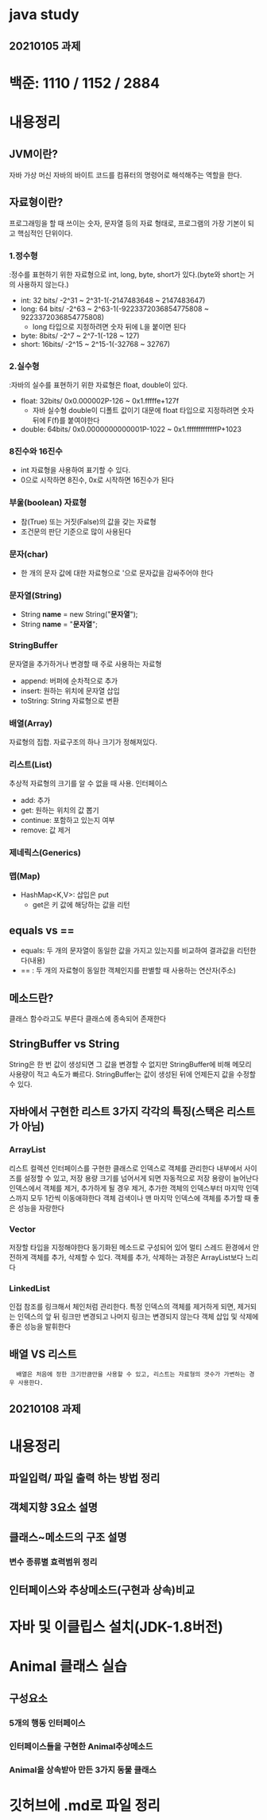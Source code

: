 java study
=====================

20210105 과제
---------------------

# 백준: 1110 / 1152 / 2884

# 내용정리

## JVM이란?
   자바 가상 머신
   자바의 바이트 코드를 컴퓨터의 명령어로 해석해주는 역할을 한다.

## 자료형이란?
   프로그래밍을 할 때 쓰이는 숫자, 문자열 등의 자료 형태로, 프로그램의 가장 기본이 되고 핵심적인 단위이다.
   
### 1.정수형
   :정수를 표현하기 위한 자료형으로 int, long, byte, short가 있다.(byte와 short는 거의 사용하지 않는다.)
   - int: 32 bits/ -2^31 ~ 2^31-1(-2147483648 ~ 2147483647)
   - long: 64 bits/ -2^63 ~ 2^63-1(-9223372036854775808 ~ 9223372036854775808)
       * long 타입으로 지정하려면 숫자 뒤에 L을 붙이면 된다
   - byte: 8bits/ -2^7 ~ 2^7-1(-128 ~ 127)
   - short: 16bits/ -2^15 ~ 2^15-1(-32768 ~ 32767)
### 2.실수형
   :자바의 실수를 표현하기 위한 자료형은 float, double이 있다.
   - float: 32bits/ 0x0.000002P-126 ~ 0x1.fffffe+127f
      * 자바 실수형 double이 디폴트 값이기 대문에 float 타입으로 지정하려면 숫자 뒤에 F(f)를 붙여야한다
   - double: 64bits/ 0x0.0000000000001P-1022 ~ 0x1.fffffffffffffP+1023
### 8진수와 16진수
   - int 자료형을 사용하여 표기할 수 있다.
   - 0으로 시작하면 8진수, 0x로 시작하면 16진수가 된다
### 부울(boolean) 자료형
   - 참(True) 또는 거짓(False)의 값을 갖는 자료형
   - 조건문의 판단 기준으로 많이 사용된다
### 문자(char)
   - 한 개의 문자 값에 대한 자료형으로 '으로 문자값을 감싸주어야 한다
### 문자열(String)
   - String **name** = new String("**문자열**");
   - String **name** = "**문자열**";
### StringBuffer
   문자열을 추가하거나 변경할 때 주로 사용하는 자료형
   - append: 버퍼에 순차적으로 추가
   - insert: 원하는 위치에 문자열 삽입
   - toString: String 자료형으로 변환
### 배열(Array)
   자료형의 집합. 자료구조의 하나
   크기가 정해져있다.
   
### 리스트(List)
   추상적 자료형의 크기를 알 수 없을 때 사용. 인터페이스
   - add: 추가
   - get: 원하는 위치의 값 뽑기
   - continue: 포함하고 있는지 여부
   - remove: 값 제거
   
### 제네릭스(Generics)
### 맵(Map)
  -  HashMap<K,V>: 삽입은 put
      - get은 키 값에 해당하는 값을 리턴

## equals vs ==
   - equals: 두 개의 문자열이 동일한 값을 가지고 있는지를 비교하여 결과값을 리턴한다(내용)
   - == : 두 개의 자료형이 동일한 객체인지를 판별할 때 사용하는 연산자(주소)

## 메소드란?
   클래스 함수라고도 부른다
   클래스에 종속되어 존재한다

## StringBuffer vs String
   String은 한 번 값이 생성되면 그 값을 변경할 수 없지만 StringBuffer에 비해 메모리 사용량이 적고 속도가 빠르다.
   StringBuffer는 값이 생성된 뒤에 언제든지 값을 수정할 수 있다.

## 자바에서 구현한 리스트 3가지 각각의 특징(스택은 리스트가 아님)
### ArrayList
   리스트 컬렉션 인터페이스를 구현한 클래스로 인덱스로 객체를 관리한다
   내부에서 사이즈를 설정할 수 있고, 저장 용량 크기를 넘어서게 되면 자동적으로 저장 용량이 늘어난다
   인덱스에서 객체를 제거, 추가하게 될 경우 제거, 추가한 객체의 인덱스부터 마지막 인덱스까지 모두 1칸씩 이동애햐한다
   객체 검색이나 맨 마지막 인덱스에 객체를 추가할 때 좋은 성능을 자랑한다
### Vector
   저장할 타입을 지정해야한다
   동기화된 메소드로 구성되어 있어 멀티 스레드 환경에서 안전하게 객체를 추가, 삭제할 수 있다.
   객체를 추가, 삭제하는 과정은 ArrayList보다 느리다
### LinkedList
   인접 참조를 링크해서 체인처럼 관리한다.
   특정 인덱스의 객체를 제거하게 되면, 제거되는 인덱스의 앞 뒤 링크만 변경되고 나머지 링크는 변경되지 않는다
   객체 삽입 및 삭제에 좋은 성능을 발휘한다
## 배열 VS 리스트
      배열은 처음에 정한 크기만큼만을 사용할 수 있고, 리스트는 자료형의 갯수가 가변하는 경우 사용한다.




20210108 과제
----------------------
# 내용정리

## 파일입력/ 파일 출력 하는 방법 정리

## 객체지향 3요소 설명

## 클래스~메소드의 구조 설명

### 변수 종류별 효력범위 정리

## 인터페이스와 추상메소드(구현과 상속)비교

# 자바 및 이클립스 설치(JDK-1.8버전)

# Animal 클래스 실습

## 구성요소

### 5개의 행동 인터페이스

### 인터페이스들을 구현한 Animal추상메소드

### Animal을 상속받아 만든 3가지 동물 클래스

# 깃허브에 .md로 파일 정리

